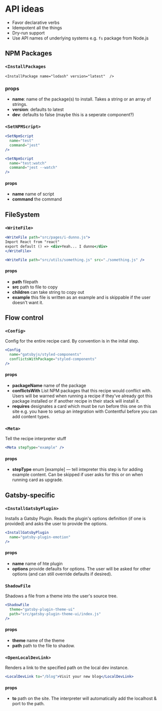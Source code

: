 # API ideas

* Favor declarative verbs
* Idempotent all the things
* Dry-run support
* Use API names of underlying systems e.g. `fs` package from Node.js

## NPM Packages

### `<InstallPackages`

`<InstallPackage name="lodash" version="latest"  />`

### props
* **name**: name of the package(s) to install. Takes a string or an array of strings.
* **version**: defaults to latest
* **dev**: defaults to false (maybe this is a seperate component?)

### `<SetNPMScript>`

```jsx
<SetNpmScript
  name="test"
  command="jest"
/>

<SetNpmScript
  name="test:watch"
  command="jest --watch"
/>
```

#### props
* **name** name of script
* **command** the command

## FileSystem

### `<WriteFile>`

```jsx
<WriteFile path="src/pages/i-dunno.js">
Import React from "react"
export default () => <div>Yeah... I dunno</div>
</WriteFile>
```

```jsx
<WriteFile path="src/utils/something.js" src="./something.js" />
```

#### props
* **path** filepath
* **src** path to file to copy
* **children** can take string to copy out
* **example** this file is written as an example and is skippable if the user doesn't want it.


## Flow control

### `<Config>`

Config for the entire recipe card. By convention is in the inital step.

```jsx
<Config
  name="gatsbyjs/styled-components"
  conflictsWithPackage="styled-components"
/>
```

#### props
* **packageName** name of the package
* **conflictsWith** List NPM packages that this recipe would conflict with. Users will be warned when running a recipe
if they've already got this package installed or if another recipe in their stack will install it.
* **requires** designates a card which must be run before this one on this site e.g. you have to
  setup an integration with Contentful before you can add content types.

### `<Meta>`

Tell the recipe interpreter stuff

```jsx
<Meta stepType="example" />
```

#### props
* **stepType** enum [example] — tell intepreter this step is for adding example content. Can be skipped if user asks for this or on when running card as upgrade.


## Gatsby-specific

### `<InstallGatsbyPlugin>`

Installs a Gatsby Plugin. Reads the plugin's options definition (if one is provided)
and asks the user to provide the options.

```jsx
<InstallGatsbyPlugin
  name="gatsby-plugin-emotion"
/>
```
#### props
* **name** name of hte plugin
* **options** provide defaults for options. The user will be asked for other options (and can still override defaults if desired).

### `ShadowFile`

Shadows a file from a theme into the user's source tree.

```jsx
<ShadowFile
  theme="gatsby-plugin-theme-ui"
  path="src/gatsby-plugin-theme-ui/index.js"
/>
```

#### props
* **theme** name of the theme
* **path** path to the file to shadow.

### `<OpenLocalDevLink>`

Renders a link to the specified path on the local dev instance.

```jsx
<LocalDevLink to="/blog">Visit your new blog</LocalDevLink>
```

#### props
* **to** path on the site. The interpreter will automatically add the localhost & port to the path.
